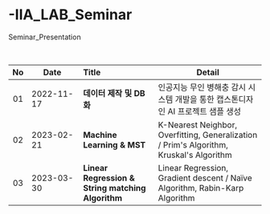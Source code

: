# -IIA_LAB_Seminar
Seminar_Presentation

<br/>

| No |&nbsp;&nbsp;&nbsp;&nbsp;&nbsp;Date&nbsp;&nbsp;&nbsp;&nbsp;&nbsp;&nbsp;|Title|Detail|
|:--:|----------|:---|---|
| 01 |2022-11-17|**데이터 제작 및 DB화**| 인공지능 무인 병해충 감시 시스템 개발을 통한 캡스톤디자인 AI 프로젝트 샘플 생성 |
| 02 |2023-02-21|**Machine Learning & MST**| K-Nearest Neighbor, Overfitting, Generalization / Prim's Algorithm, Kruskal's Algorithm | 
| 03 |2023-03-30|**Linear Regression & String matching Algorithm**| Linear Regression, Gradient descent / Naïve Algorithm, Rabin-Karp Algorithm |
